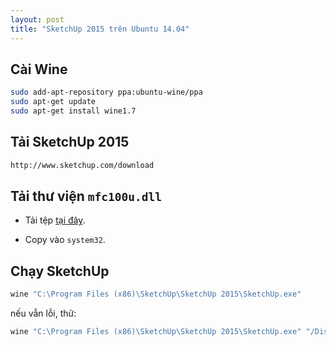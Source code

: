```yaml
---
layout: post
title: "SketchUp 2015 trên Ubuntu 14.04"
---
```


## Cài Wine

~~~bash
sudo add-apt-repository ppa:ubuntu-wine/ppa
sudo apt-get update
sudo apt-get install wine1.7
~~~

## Tải SketchUp 2015

~~~bash
http://www.sketchup.com/download
~~~

## Tải thư viện `mfc100u.dll`

- Tải tệp [tại đây](../files/mfc100u.dll).

- Copy vào `system32`.

## Chạy SketchUp

~~~bash
wine "C:\Program Files (x86)\SketchUp\SketchUp 2015\SketchUp.exe"
~~~

nếu vẫn lỗi, thử:

~~~bash
wine "C:\Program Files (x86)\SketchUp\SketchUp 2015\SketchUp.exe" "/DisableRubyAPI"
~~~
